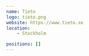 ```yaml
---
name: Tieto
logo: tieto.png
website: https://www.tieto.se
location:
    - Stockholm

positions: []
---
```

